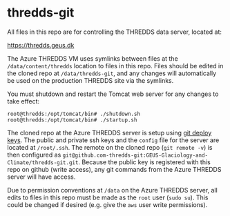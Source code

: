# thredds-git

All files in this repo are for controlling the THREDDS data server, located at:

https://thredds.geus.dk

The Azure THREDDS VM uses symlinks between files at the `/data/content/thredds` location to files in this repo.
Files should be edited in the cloned repo at `/data/thredds-git`, and any changes will automatically be used on the production
THREDDS site via the symlinks.

You must shutdown and restart the Tomcat web server for any changes to take effect:

```
root@thredds:/opt/tomcat/bin# ./shutdown.sh
root@thredds:/opt/tomcat/bin# ./startup.sh
```

The cloned repo at the Azure THREDDS server is setup using [git deploy keys](https://docs.github.com/en/authentication/connecting-to-github-with-ssh/managing-deploy-keys#deploy-keys). The public and private ssh keys and the `config` file for the server are located at `/root/.ssh`. The remote on the cloned repo (`git remote -v`) is then configured as `git@github.com-thredds-git:GEUS-Glaciology-and-Climate/thredds-git.git`. Because the public key is registered with this repo on github (write access), any git commands from the Azure THREDDS server will have access.

Due to permission conventions at `/data` on the Azure THREDDS server, all edits to files in this repo must be made as the `root` user (`sudo su`). This could be changed if desired (e.g. give the `aws` user write permissions).
